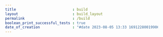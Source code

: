 ```yaml
---
title                          : build
layout                         : build_layout
permalink                      : /build
boolean_print_successful_tests : true
date_of_creation               : "#date 2023-08-05 13:33 1691228001990694083 GMT"
---
```

